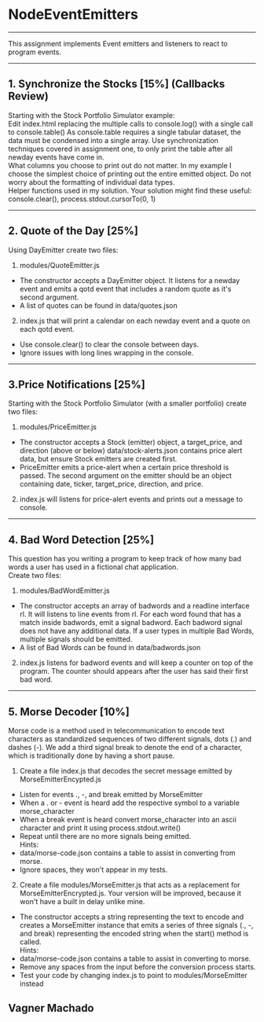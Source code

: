 # NodeEventEmitters    

---   

This assignment implements Event emitters and listeners to react to program events.    

---   

## 1. Synchronize the Stocks [15%]  (Callbacks Review)  
Starting with the Stock Portfolio Simulator example:  
Edit index.html replacing the multiple calls to console.log() with a single call to console.table()  As console.table requires a single tabular dataset, the data must be condensed into a single array.  Use synchronization techniques covered in assignment one, to only print the table after all newday events have come in.   
What columns you choose to print out do not matter.  In my example I choose the simplest choice of printing out the entire emitted object.  Do not worry about the formatting of individual data types.   
Helper functions used in my solution.  Your solution might find these useful:  
console.clear(), process.stdout.cursorTo(0, 1)   

---   

## 2. Quote of the Day  [25%]   
Using DayEmitter create two files:    
1. modules/QuoteEmitter.js    
 * The constructor accepts a DayEmitter object.  It listens for a newday event and emits a qotd event that includes a random quote as it's second argument.    
 * A list of quotes can be found in data/quotes.json
2. index.js that will print a calendar on each newday event and a quote on each qotd event.
 * Use console.clear() to clear the console between days.
 * Ignore issues with long lines wrapping in the console.

---   

## 3.Price Notifications [25%]    
Starting with the Stock Portfolio Simulator (with a smaller portfolio) create two files:     
1. modules/PriceEmitter.js   
 * The constructor accepts a Stock (emitter) object, a target_price, and direction (above or below) data/stock-alerts.json contains price alert data, but ensure Stock emitters are created first.   
 * PriceEmitter emits a price-alert when a certain price threshold is passed.  The second argument on the emitter should be an object containing date, ticker, target_price, direction, and price.
2. index.js will listens for price-alert events and prints out a message to console.   

---   

## 4. Bad Word Detection [25%]
This question has you writing a program to keep track of how many bad words a user has used in a fictional chat application.   
Create two files:   
1. modules/BadWordEmitter.js   
 * The constructor accepts an array of badwords and a readline interface rl. It will listens to line events from rl.  For each word found that has a match inside badwords, emit a signal badword.  Each badword signal does not have any additional data.  If a user types in multiple Bad Words, multiple signals should be emitted.    
 * A list of Bad Words can be found in data/badwords.json   
2. index.js listens for badword events and will keep a counter on top of the program.  The counter should appears after the user has said their first bad word.   

---   

## 5. Morse Decoder [10%]
Morse code is a method used in telecommunication to encode text characters as standardized sequences of two different signals, dots (.) and dashes (-).  We add a third signal break to denote the end of a character, which is traditionally done by having a short pause.      
1. Create a file index.js that decodes the secret message emitted by MorseEmitterEncypted.js      
 * Listen for events  ., -, and break emitted by MorseEmitter    
 * When a . or - event is heard add the respective symbol to a variable morse_character       
 * When a break event is heard convert morse_character into an ascii character and print it using process.stdout.write()    
 * Repeat until there are no more signals being emitted.      
Hints:     
 * data/morse-code.json contains a table to assist in converting from morse.    
 * Ignore spaces, they won't appear in my tests.    
 
2. Create a file modules/MorseEmitter.js that acts as a replacement for MorseEmitterEncrypted.js.  Your version will be improved, because it won't have a built in delay unlike mine.     
 * The constructor accepts a string representing the text to encode and creates a MorseEmitter instance that emits a series of three signals (., -, and break) representing the encoded string when the start() method is called.   
Hints:
 * data/morse-code.json contains a table to assist in converting to morse. 
 * Remove any spaces from the input before the conversion process starts.
 * Test your code by changing index.js to point to modules/MorseEmitter instead
 
 
## Vagner Machado